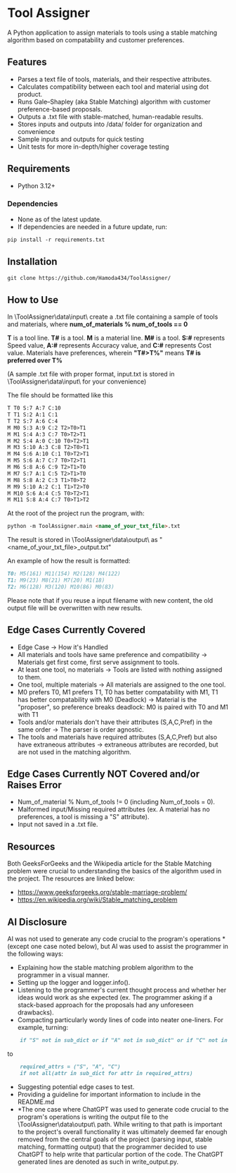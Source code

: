 # Tool Assigner
A Python application to assign materials to tools using a stable matching algorithm based on compatability and customer preferences.

## Features
- Parses a text file of tools, materials, and their respective attributes.
- Calculates compatibility between each tool and material using dot product.
- Runs Gale–Shapley (aka Stable Matching) algorithm with customer preference-based proposals.
- Outputs a .txt file with stable-matched, human-readable results. 
- Stores inputs and outputs into /data/ folder for organization and convenience
- Sample inputs and outputs for quick testing
- Unit tests for more in-depth/higher coverage testing

## Requirements
- Python 3.12+
### Dependencies
- None as of the latest update.
- If dependencies are needed in a future update, run:
```markdown
pip install -r requirements.txt
```

## Installation
```markdown
git clone https://github.com/Hamoda434/ToolAssigner/
```

## How to Use 
In \ToolAssigner\data\input\ create a .txt file containing a sample of tools and materials, where **num_of_materials % num_of_tools == 0**

**T** is a tool line. **T#** is a tool. **M** is a material line. **M#** is a tool.
**S:#** represents Speed value, **A:#** represents Accuracy value, and **C:#** represents Cost value.
Materials have preferences, wherein **"T#>T%"** means **T# is preferred over T%**

(A sample .txt file with proper format, input.txt is stored in \ToolAssigner\data\input\ for your convenience)

The file should be formatted like this
```markdown
T T0 S:7 A:7 C:10 
T T1 S:2 A:1 C:1 
T T2 S:7 A:6 C:4 
M M0 S:3 A:9 C:2 T2>T0>T1 
M M1 S:4 A:3 C:7 T0>T2>T1 
M M2 S:4 A:0 C:10 T0>T2>T1 
M M3 S:10 A:3 C:8 T2>T0>T1 
M M4 S:6 A:10 C:1 T0>T2>T1 
M M5 S:6 A:7 C:7 T0>T2>T1 
M M6 S:8 A:6 C:9 T2>T1>T0 
M M7 S:7 A:1 C:5 T2>T1>T0 
M M8 S:8 A:2 C:3 T1>T0>T2 
M M9 S:10 A:2 C:1 T1>T2>T0 
M M10 S:6 A:4 C:5 T0>T2>T1 
M M11 S:8 A:4 C:7 T0>T1>T2
```
At the root of the project run the program, with:
```markdown
python -m ToolAssigner.main <name_of_your_txt_file>.txt
```

The result is stored in \ToolAssigner\data\output\ as "<name_of_your_txt_file>_output.txt" 

An example of how the result is formatted:
```markdown
T0: M5(161) M11(154) M2(128) M4(122) 
T1: M9(23) M8(21) M7(20) M1(18) 
T2: M6(128) M3(120) M10(86) M0(83) 
```

Please note that if you reuse a input filename with new content, the old output file will be overwritten with new results.

## Edge Cases Currently Covered

- Edge Case -> How it's Handled
- All materials and tools have same preference and compatibility -> Materials get first come, first serve assignment to tools.
- At least one tool, no materials -> Tools are listed with nothing assigned to them.
- One tool, multiple materials -> All materials are assigned to the one tool.
- M0 prefers T0, M1 prefers T1, T0 has better compatability with M1, T1 has better compatability with M0 (Deadlock) -> Material is the "proposer", so preference breaks deadlock: M0 is paired with T0 and M1 with T1
- Tools and/or materials don't have their attributes (S,A,C,Pref) in the same order -> The parser is order agnostic.
- The tools and materials have required attributes (S,A,C,Pref) but also have extraneous attributes -> extraneous attributes are recorded, but are not used in the matching algorithm.

## Edge Cases Currently NOT Covered and/or Raises Error
- Num_of_material % Num_of_tools != 0 (including Num_of_tools = 0).
- Malformed input/Missing required attributes (ex. A material has no preferences, a tool is missing a "S" attribute).
- Input not saved in a .txt file. 

## Resources 
Both GeeksForGeeks and the Wikipedia article for the Stable Matching problem were crucial to understanding the basics of the algorithm used in the project. The resources are linked below:
- https://www.geeksforgeeks.org/stable-marriage-problem/
- https://en.wikipedia.org/wiki/Stable_matching_problem

 ## AI Disclosure
AI was not used to generate any code crucial to the program's operations *(except one case noted below), but AI was used to assist the programmer in the following ways:

- Explaining how the stable matching problem algorithm to the programmer in a visual manner.
- Setting up the logger and logger.info(). 
- Listening to the programmer's current thought process and whether her ideas would work as she expected (ex. The programmer asking if a stack-based approach for the proposals had any unforeseen drawbacks).
- Compacting particularly wordy lines of code into neater one-liners. For example, turning:
```markdown 
    if "S" not in sub_dict or if "A" not in sub_dict" or if "C" not in sub_dict
```
to 
```markdown
    required_attrs = ("S", "A", "C")   
    if not all(attr in sub_dict for attr in required_attrs)
```
- Suggesting potential edge cases to test.
- Providing a guideline for important information to include in the README.md
- *The one case where ChatGPT was used to generate code crucial to the program's operations is writing the output file to the \ToolAssigner\data\output\ path. While writing to that path is important to the project's overall functionality it was ultimately deemed far enough removed from the central goals of the project (parsing input, stable matching, formatting output) that the programmer decided to use ChatGPT to help write that particular portion of the code. The ChatGPT generated lines are denoted as such in write_output.py.